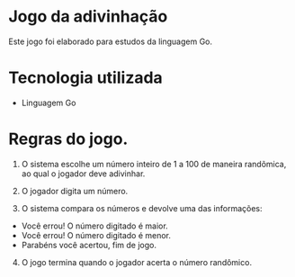 # Jogo da adivinhação

Este jogo foi elaborado para estudos da linguagem Go.

# Tecnologia utilizada

- Linguagem Go

# Regras do jogo.

1. O sistema escolhe um número inteiro de 1 a 100 de maneira randõmica, ao qual o jogador deve adivinhar.

2. O jogador digita um número.

3. O sistema compara os números e devolve uma das informações:

- Você errou! O número digitado é maior.
- Você errou! O número digitado é menor.
- Parabéns você acertou, fim de jogo.

4. O jogo termina quando o jogador acerta o número randômico.